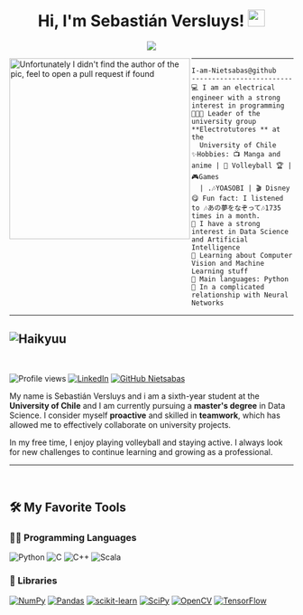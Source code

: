 <h1 align="center">
Hi, I'm Sebastián Versluys!
  <img src="https://media.giphy.com/media/hvRJCLFzcasrR4ia7z/giphy.gif" width="30"></h1>
 <!--<img src="https://komarev.com/ghpvc/?username=I-am-vishalmaurya&label=Profile%20Views&color=0e75b6&style=flat" align='right' alt="vishalmaurya" />-->




  <p align="center">
  <a href="https://github.com/DenverCoder1/readme-typing-svg"><img src="https://readme-typing-svg.herokuapp.com?lines=Computer+Science+Student;Otaku+by+chance;Programer+for+choice;DS%20|%20AI%20|%20ML%20Enthusiastic;Always%20learning%20new%20things&center=true&width=380&height=45"></a>
</p>

<img align="left" src="https://wallpapers.com/images/hd/anime-boy-computer-68mzqrg6ffu3vtlw.jpg" alt="Unfortunately I didn't find the author of the pic, feel to open a pull request if found" width="320" />
<hr>

```
I-am-Nietsabas@github
-------------------------
💻 I am an electrical engineer with a strong interest in programming
👨🏻‍🎓 Leader of the university group **Electrotutores ** at the 
  University of Chile
✨Hobbies: 📺 Manga and anime | 🏐 Volleyball 🏆 | 🎮Games 
  | .🎶YOASOBI | 🎬 Disney
😋 Fun fact: I listened to 🎶あの夢をなぞって🎶1735 times in a month.
📝 I have a strong interest in Data Science and Artificial Intelligence
🌱 Learning about Computer Vision and Machine Learning stuff
🌟 Main languages: Python
💖 In a complicated relationship with Neural Networks

```
<hr>



## ![Haikyuu](https://fontmeme.com/temporary/565c2fb70c4640c4ba30815e13c8e6ba.png)

<br>


![Profile views](https://gpvc.arturio.dev/Nietsabas)
[![LinkedIn](https://img.shields.io/badge/-Nietsabas-blue?style=flat-square&logo=Linkedin&logoColor=white&link=https://www.linkedin.com/in/sebasti%C3%A1n-versluys-dom%C3%ADnguez/)](https://www.linkedin.com/in/sebasti%C3%A1n-versluys-dom%C3%ADnguez/)
[![GitHub Nietsabas](https://img.shields.io/github/followers/nietsabas?label=follow&style=social)](https://github.com/nietsabas)

My name is Sebastián Versluys and i am a sixth-year student at the **University of Chile** and I am currently pursuing a **master's degree** in Data Science. I consider myself **proactive** and skilled in **teamwork**, which has allowed me to effectively collaborate on university projects.

In my free time, I enjoy playing volleyball and staying active. I always look for new challenges to continue learning and growing as a professional.


<hr>

<br>

## 🛠️ My Favorite Tools

### 👨‍💻 Programming Languages

![Python](https://img.shields.io/badge/-Python-3776AB?style=flat-square&logo=Python&logoColor=white)
![C](https://img.shields.io/badge/-C-00599C?style=flat-square&logo=C&logoColor=white)
![C++](https://img.shields.io/badge/-C++-00599C?style=flat-square&logo=C%2B%2B&logoColor=white)
![Scala](https://img.shields.io/badge/-Scala-DC322F?style=flat-square&logo=Scala&logoColor=white)


### 🧰 Libraries

<a href="#"><img alt="NumPy" src="https://img.shields.io/badge/Numpy%20-%23013243.svg?logo=numpy&logoColor=white"></a>
<a href="#"><img alt="Pandas" src="https://img.shields.io/badge/Pandas%20-%23150458.svg?logo=pandas&logoColor=white"></a>
<a href="#"><img alt="scikit-learn" src="https://img.shields.io/badge/scikit%20learn%20-%23F7931E.svg?logo=scikit-learn&logoColor=white"></a>
<a href="#"><img alt="SciPy" src="https://img.shields.io/badge/SciPy-%230C55A5.svg?logo=scipy&logoColor=white"></a>
<a href="#"><img alt="OpenCV" src="https://img.shields.io/badge/OpenCV%20-%23white.svg?logo=OpenCV&logoColor=white&color=5F9EA0"></a>
<a href="#"><img alt="TensorFlow" src="https://img.shields.io/badge/TensorFlow%20-%23FF6F00.svg?logo=TensorFlow&logoColor=white"></a>
